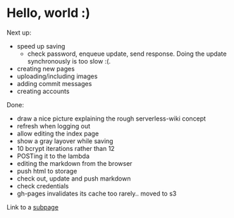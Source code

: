 # Hello, world :)

Next up:

* speed up saving
	* check password, enqueue update, send response. Doing the update synchronously is too slow :(.
* creating new pages
* uploading/including images
* adding commit messages
* creating accounts

Done:

* draw a nice picture explaining the rough serverless-wiki concept
* refresh when logging out
* allow editing the index page
* show a gray layover while saving
* 10 bcrypt iterations rather than 12
* POSTing it to the lambda
* editing the markdown from the browser 
* push html to storage
* check out, update and push markdown
* check credentials
* gh-pages invalidates its cache too rarely.. moved to s3

Link to a [subpage](sub_page.html)

